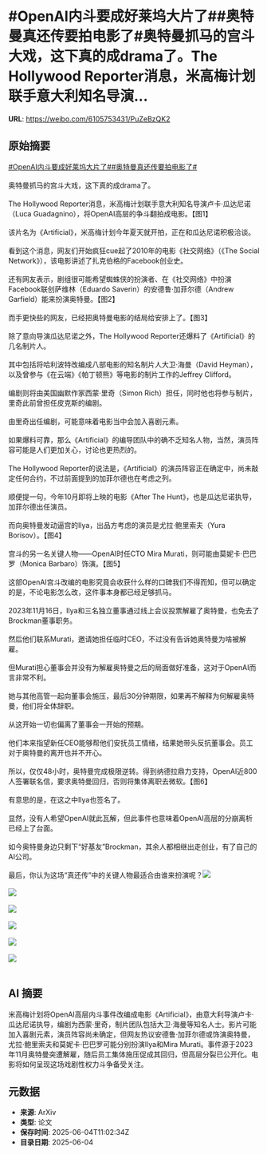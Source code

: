 # #OpenAI内斗要成好莱坞大片了##奥特曼真还传要拍电影了#奥特曼抓马的宫斗大戏，这下真的成drama了。The Hollywood Reporter消息，米高梅计划联手意大利知名导演...

**URL**: https://weibo.com/6105753431/PuZeBzQK2

## 原始摘要

<a href="https://m.weibo.cn/search?containerid=231522type%3D1%26t%3D10%26q%3D%23OpenAI%E5%86%85%E6%96%97%E8%A6%81%E6%88%90%E5%A5%BD%E8%8E%B1%E5%9D%9E%E5%A4%A7%E7%89%87%E4%BA%86%23&amp;extparam=%23OpenAI%E5%86%85%E6%96%97%E8%A6%81%E6%88%90%E5%A5%BD%E8%8E%B1%E5%9D%9E%E5%A4%A7%E7%89%87%E4%BA%86%23" data-hide=""><span class="surl-text">#OpenAI内斗要成好莱坞大片了#</span></a><a href="https://m.weibo.cn/search?containerid=231522type%3D1%26t%3D10%26q%3D%23%E5%A5%A5%E7%89%B9%E6%9B%BC%E7%9C%9F%E8%BF%98%E4%BC%A0%E8%A6%81%E6%8B%8D%E7%94%B5%E5%BD%B1%E4%BA%86%23&amp;extparam=%23%E5%A5%A5%E7%89%B9%E6%9B%BC%E7%9C%9F%E8%BF%98%E4%BC%A0%E8%A6%81%E6%8B%8D%E7%94%B5%E5%BD%B1%E4%BA%86%23" data-hide=""><span class="surl-text">#奥特曼真还传要拍电影了#</span></a><br><br>奥特曼抓马的宫斗大戏，这下真的成drama了。<br><br>The Hollywood Reporter消息，米高梅计划联手意大利知名导演卢卡·瓜达尼诺（Luca Guadagnino），将OpenAI高层的争斗翻拍成电影。【图1】<br><br>该片名为《Artificial》，米高梅计划今年夏天就开拍，正在和瓜达尼诺积极洽谈。<br><br>看到这个消息，网友们开始疯狂cue起了2010年的电影《社交网络》（《The Social Network》），该电影讲述了扎克伯格的Facebook创业史。<br><br>还有网友表示，剧组很可能希望蜘蛛侠的扮演者、在《社交网络》中扮演Facebook联创萨维林（Eduardo Saverin）的安德鲁·加菲尔德（Andrew Garfield）能来扮演奥特曼。【图2】<br><br>而手更快些的网友，已经把奥特曼电影的结局给安排上了。【图3】<br><br>除了意向导演瓜达尼诺之外，The Hollywood Reporter还爆料了《Artificial》的几名制片人。<br><br>其中包括将哈利波特改编成八部电影的知名制片人大卫·海曼（David Heyman），以及曾参与《在云端》《帕丁顿熊》等电影的制片工作的Jeffrey Clifford。<br><br>编剧则将由美国幽默作家西蒙·里奇（Simon Rich）担任，同时他也将参与制片，里奇此前曾担任皮克斯的编剧。<br><br>由里奇出任编剧，可能意味着电影当中会加入喜剧元素。<br><br>如果爆料可靠，那么《Artificial》的编导团队中的确不乏知名人物，当然，演员阵容可能是人们更加关心，讨论也更热烈的。<br><br>The Hollywood Reporter的说法是，《Artificial》的演员阵容正在确定中，尚未敲定任何合约，不过前面提到的加菲尔德也在考虑之列。<br><br>顺便提一句，今年10月即将上映的电影《After The Hunt》，也是瓜达尼诺执导，加菲尔德出任演员。<br><br>而向奥特曼发动逼宫的Ilya，出品方考虑的演员是尤拉·鲍里索夫（Yura Borisov）。【图4】<br><br>宫斗的另一名关键人物——OpenAI时任CTO Mira Murati，则可能由莫妮卡·巴巴罗（Monica Barbaro）饰演。【图5】<br><br>这部OpenAI宫斗改编的电影究竟会收获什么样的口碑我们不得而知，但可以确定的是，不论电影怎么改，这件事本身都已经足够抓马。<br><br>2023年11月16日，Ilya和三名独立董事通过线上会议投票解雇了奥特曼，也免去了Brockman董事职务。<br><br>然后他们联系Murati，邀请她担任临时CEO，不过没有告诉她奥特曼为啥被解雇。<br><br>但Murati担心董事会并没有为解雇奥特曼之后的局面做好准备，这对于OpenAI而言非常不利。<br><br>她与其他高管一起向董事会施压，最后30分钟期限，如果再不解释为何解雇奥特曼，他们将全体辞职。<br><br>从这开始一切也偏离了董事会一开始的预期。<br><br>他们本来指望新任CEO能够帮他们安抚员工情绪，结果她带头反抗董事会。员工对于奥特曼的离开也并不开心。<br><br>所以，仅仅48小时，奥特曼完成极限逆转。得到纳德拉鼎力支持，OpenAI近800人签署联名信，要求奥特曼回归，否则将集体离职去微软。【图6】<br><br>有意思的是，在这之中Ilya也签名了。<br><br>显然，没有人希望OpenAI就此瓦解，但此事件也意味着OpenAI高层的分崩离析已经上了台面。<br><br>如今奥特曼身边只剩下“好基友”Brockman，其余人都相继出走创业，有了自己的AI公司。<br><br>最后，你认为这场“真还传”中的关键人物最适合由谁来扮演呢？<img style="" src="https://tvax2.sinaimg.cn/large/006Fd7o3gy1i23dty0zwkj30zk0cowjv.jpg" referrerpolicy="no-referrer"><br><br><img style="" src="https://tvax1.sinaimg.cn/large/006Fd7o3gy1i23dtz7rnej30we0eyagc.jpg" referrerpolicy="no-referrer"><br><br><img style="" src="https://tvax2.sinaimg.cn/large/006Fd7o3gy1i23du1wtlyj30ws0y4e0h.jpg" referrerpolicy="no-referrer"><br><br><img style="" src="https://tvax4.sinaimg.cn/large/006Fd7o3gy1i23du3c20yj30nl0zk4fb.jpg" referrerpolicy="no-referrer"><br><br><img style="" src="https://tvax1.sinaimg.cn/large/006Fd7o3gy1i23du5det2j30kw0oi7e9.jpg" referrerpolicy="no-referrer"><br><br><img style="" src="https://tvax4.sinaimg.cn/large/006Fd7o3gy1i23du94izij30mk0ug7pg.jpg" referrerpolicy="no-referrer"><br><br>

## AI 摘要

米高梅计划将OpenAI高层内斗事件改编成电影《Artificial》，由意大利导演卢卡·瓜达尼诺执导，编剧为西蒙·里奇，制片团队包括大卫·海曼等知名人士。影片可能加入喜剧元素，演员阵容尚未确定，但网友热议安德鲁·加菲尔德或饰演奥特曼，尤拉·鲍里索夫和莫妮卡·巴巴罗可能分别扮演Ilya和Mira Murati。事件源于2023年11月奥特曼突遭解雇，随后员工集体施压促成其回归，但高层分裂已公开化。电影将如何呈现这场戏剧性权力斗争备受关注。

## 元数据

- **来源**: ArXiv
- **类型**: 论文
- **保存时间**: 2025-06-04T11:02:34Z
- **目录日期**: 2025-06-04

